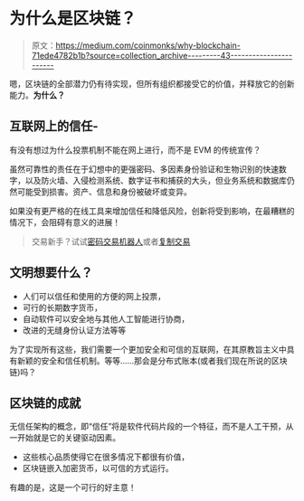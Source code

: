 # 为什么是区块链？

> 原文：<https://medium.com/coinmonks/why-blockchain-71ede4782b1b?source=collection_archive---------43----------------------->

嗯，区块链的全部潜力仍有待实现，但所有组织都接受它的价值，并释放它的创新能力。**为什么？**

## 互联网上的信任-

有没有想过为什么投票机制不能在网上进行，而不是 EVM 的传统宣传？

虽然可靠性的责任在于幻想中的更强密码、多因素身份验证和生物识别的快速数字，以及防火墙、入侵检测系统、数字证书和捕获的大头，但业务系统和数据库仍然可能受到损害。资产、信息和身份被破坏或变异。

如果没有更严格的在线工具来增加信任和降低风险，创新将受到影响，在最糟糕的情况下，会阻碍有意义的进展！

> 交易新手？试试[密码交易机器人](/coinmonks/crypto-trading-bot-c2ffce8acb2a)或者[复制交易](/coinmonks/top-10-crypto-copy-trading-platforms-for-beginners-d0c37c7d698c)

## 文明想要什么？

*   人们可以信任和使用的方便的网上投票，
*   可行的长期数字货币，
*   自动软件可以安全地与其他人工智能进行协商，
*   改进的无缝身份认证方法等等

为了实现所有这些，我们需要一个更加安全和可信的互联网，在其原教旨主义中具有新颖的安全和信任机制。等等……那会是分布式账本(或者我们现在所说的区块链)吗？

## 区块链的成就

无信任架构的概念，即“信任”将是软件代码片段的一个特征，而不是人工干预，从一开始就是它的关键驱动因素。

*   这些核心品质使得它在很多情况下都很有价值，
*   区块链嵌入加密货币，以可信的方式运行。

有趣的是，这是一个可行的好主意！